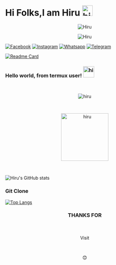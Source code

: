 # Hi Folks,I am Hiru <img src=https://github.com/soo-more/hiranmoy0067/blob/main/script/hi.gif width="33px" alt="hi">

<p align="center"><img src="https://github.com/soo-more/hiranmoy0067/blob/main/script/drag.gif" alt="Hiru "> 

<p align="center"><img src="https://github.com/soo-more/hiranmoy0067/blob/main/script/keyboard.gif" alt="Hiru "> <br>

[![Facebook](https://img.shields.io/badge/-Facebook-0b49dd?style=flat&logo=Facebook&logoColor=white&link=https://www.facebook.com/shruti.mondal.9847867)](https://www.facebook.com/shruti.mondal.9847867) [![Instagram](https://img.shields.io/badge/-Insta-f01397?style=flat&logo=Instagram&logoColor=white&link=https://www.instagram.com/he_lo_hiruop)](https://www.instagram.com/he_lo_hiruop) 
[![Whatsapp](https://img.shields.io/badge/-Whatsapp-07b017?style=flat&logo=Whatsapp&logoColor=white&link=https://wa.me/+14197404786?text=Hi_hiru)](https://wa.me/+14197404786?text=Hi_hiru)
[![Telegram](https://img.shields.io/badge/-Tlegram-06adff?style=flat&logo=Telegram&logoColor=white&link=https://t.me/hiru_ajao)](ttps://t.me/hiru_ajao)


[![Readme Card](https://github-readme-stats.vercel.app/api/pin/?username=soo-more&repo=welcome&theme=vision-friendly-dark)](https://github.com/soo-more/welcome) <br>

### Hello world, from termux user! <img src=https://github.com/soo-more/hiranmoy0067/blob/main/script/hi.gif width="35px" alt="hi"> <br> 
<br>
 
<p align=center> <img src=https://komarev.com/ghpvc/?username=soo-more alt=hiru /> </p> <br> 

<p align=center> <img src=https://github.com/soo-more/OP/blob/main/script/blue_boy_typing_nothought.gif
alt=hiru hight="150" width="150"/> </p> <br>

![Hiru's GitHub stats](https://github-readme-stats.vercel.app/api?username=soo-more&show_icons=true&theme=synthwave) <br>



### Git Clone



























[![Top Langs](https://github-readme-stats.vercel.app/api/top-langs/?username=soo-more&layout=compact)](https://github.com/soo-more/github-readme-stats)

### <p align=center> THANKS FOR </p> <br> 
 <p align=center> Visit </p> <br>
<p align=center>😊</p>
<!---
hiranmoy0067/hiranmoy0067 is a ✨ special ✨ repository because its `README.md` (this file) appears on your GitHub profile.
You can click the Preview link to take a look at your changes.
--->
